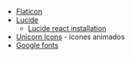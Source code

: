 <ul>
    <li><a href="https://www.flaticon.com/br/">Flaticon </a></li>
    <li><a href="https://lucide.dev/icons/">Lucide</a>
        <ul> <li> <a href="https://lucide.dev/guide/packages/lucide-react">Lucide react installation</li></ul></li>
    <li><a href="https://unicornicons.com/icons">Unicorn Icons</a> - icones animados</li>
    <li><a href="https://fonts.google.com/">Google fonts</a></li>




<!--    <ul>    <li><a href=""></a></li>    </ul>   -->


</ul>

